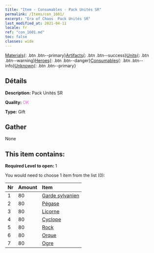 ```yaml
---
title: "Item - Consumables - Pack Unités SR"
permalink: /Items/con_1601/
excerpt: "Era of Chaos  Pack Unités SR"
last_modified_at: 2021-04-11
locale: fr
ref: "con_1601.md"
toc: false
classes: wide
---
```

 [Materials](/fr/Items/){: .btn .btn--primary}[Artifacts](/fr/Items/Artifacts/){: .btn .btn--success}[Units](/fr/Items/Units/){: .btn .btn--warning}[Heroes](/fr/Items/Heroes/){: .btn .btn--danger}[Consumables](/fr/Items/Consumables/){: .btn .btn--info}[Unknown](/fr/Items/Unknown/){: .btn .btn--primary}

## Détails
 **Description:** Pack Unités SR

 **Quality:** <span style="color: #DA70D6">OK</span>

 **Type:** Gift

## Gather

  None

## This item contains:

 **Required Level to open:** 1

 You would need to choose 1 item from the list (0):

  | Nr | Amount |     Item    |
  |:---|:-------|:------------|
  | 1 | 80 | [Garde sylvanien](/fr/Items/unt_203/) | 
  | 2 | 80 | [Pégase](/fr/Items/unt_202/) | 
  | 3 | 80 | [Licorne](/fr/Items/unt_204/) | 
  | 4 | 80 | [Cyclope](/fr/Items/unt_222/) | 
  | 5 | 80 | [Rock](/fr/Items/unt_221/) | 
  | 6 | 80 | [Orque](/fr/Items/unt_219/) | 
  | 7 | 80 | [Ogre](/fr/Items/unt_220/) | 
